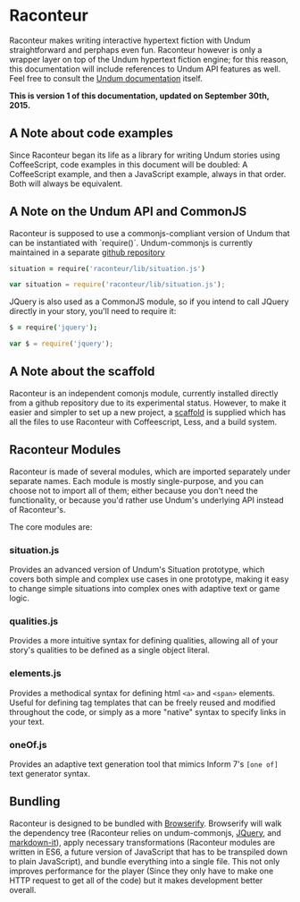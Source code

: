 # Raconteur

Raconteur makes writing interactive hypertext fiction with Undum straightforward and perphaps even fun. Raconteur however is only a wrapper layer on top of the Undum hypertext fiction engine; for this reason, this documentation will include references to Undum API features as well. Feel free to consult the [Undum documentation](http://undum.com/doc/index.html) itself.

**This is version 1 of this documentation, updated on September 30th, 2015.**

## A Note about code examples

Since Raconteur began its life as a library for writing Undum stories using CoffeeScript, code examples in this document will be doubled: A CoffeeScript example, and then a JavaScript example, always in that order. Both will always be equivalent.

## A Note on the Undum API and CommonJS

Raconteur is supposed to use a commonjs-compliant version of Undum that can be instantiated with `require()´. Undum-commonjs is currently maintained in a separate [github repository](https://github.com/sequitur/undum)

```coffeescript
situation = require('raconteur/lib/situation.js')
```

```javascript
var situation = require('raconteur/lib/situation.js');
```

JQuery is also used as a CommonJS module, so if you intend to call JQuery directly in your story, you'll need to require it:

```coffeescript
$ = require('jquery');
```
```javascript
var $ = require('jquery');
```

## A Note about the scaffold

Raconteur is an independent comonjs module, currently installed directly from a github repository due to its experimental status. However, to make it easier and simpler to set up a new project, a [scaffold] is supplied which has all the files to use Raconteur with Coffeescript, Less, and a build system.

## Raconteur Modules

Raconteur is made of several modules, which are imported separately under separate names. Each module is mostly single-purpose, and you can choose not to import all of them; either because you don't need the functionality, or because you'd rather use Undum's underlying API instead of Raconteur's.

The core modules are:

### situation.js

Provides an advanced version of Undum's Situation prototype, which covers both simple and complex use cases in one prototype, making it easy to change simple situations into complex ones with adaptive text or game logic.

### qualities.js

Provides a more intuitive syntax for defining qualities, allowing all of your story's qualities to be defined as a single object literal.

### elements.js

Provides a methodical syntax for defining html `<a>` and `<span>` elements. Useful for defining tag templates that can be freely reused and modified throughout the code, or simply as a more "native" syntax to specify links in your text.

### oneOf.js

Provides an adaptive text generation tool that mimics Inform 7's `[one of]` text generator syntax.

## Bundling

Raconteur is designed to be bundled with [Browserify]. Browserify will walk the dependency tree (Raconteur relies on undum-commonjs, [JQuery], and [markdown-it]), apply necessary transformations (Raconteur modules are written in ES6, a future version of JavaScript that has to be transpiled down to plain JavaScript), and bundle everything into a single file. This not only improves performance for the player (Since they only have to make one HTTP request to get all of the code) but it makes development  better overall.

[Node.js]: https://nodejs.org/
[Browserify]: http://browserify.org/
[markdown-it]: https://markdown-it.github.io/
[JQuery]: http://jquery.com/
[scaffold]: https://github.com/sequitur/raconteur-scaffold